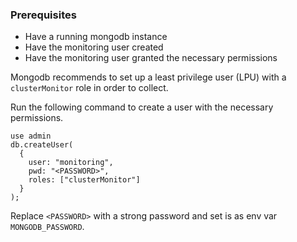 ### Prerequisites
- Have a running mongodb instance
- Have the monitoring user created
- Have the monitoring user granted the necessary permissions

Mongodb recommends to set up a least privilege user (LPU) with a `clusterMonitor` role in order to collect.

Run the following command to create a user with the necessary permissions.

```
use admin
db.createUser(
  {
    user: "monitoring",
    pwd: "<PASSWORD>",
    roles: ["clusterMonitor"]
  }
);
```

Replace `<PASSWORD>` with a strong password and set is as env var `MONGODB_PASSWORD`.